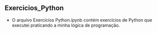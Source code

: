 ## Exercicios_Python
- O arquivo Exercícios Python.ipynb contém exercícios de Python que executei praticando a minha lógica de programação.
